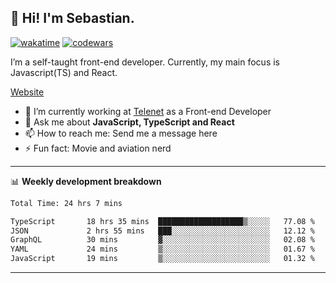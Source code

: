 ## 👋 Hi! I'm Sebastian.

[![wakatime](https://wakatime.com/badge/user/df0036c6-328a-4a39-be9b-e49417ed22a1.svg)](https://wakatime.com/@df0036c6-328a-4a39-be9b-e49417ed22a1)
[![codewars](https://www.codewars.com/users/sebavuye/badges/small)](https://www.codewars.com/users/sebavuye)

I’m a self-taught front-end developer. Currently, my main focus is Javascript(TS) and React.

[Website](https://sebastianvuye.be)

- 🔭 I’m currently working at [Telenet](https://telenet.be/) as a Front-end Developer
- 💬 Ask me about **JavaScript, TypeScript and React**
- 📫 How to reach me: Send me a message here
- ⚡ Fun fact: Movie and aviation nerd

-------

📊 **Weekly development breakdown**

<!--START_SECTION:waka-->

```txt
Total Time: 24 hrs 7 mins

TypeScript       18 hrs 35 mins  ███████████████████▒░░░░░   77.08 %
JSON             2 hrs 55 mins   ███░░░░░░░░░░░░░░░░░░░░░░   12.12 %
GraphQL          30 mins         ▓░░░░░░░░░░░░░░░░░░░░░░░░   02.08 %
YAML             24 mins         ▒░░░░░░░░░░░░░░░░░░░░░░░░   01.67 %
JavaScript       19 mins         ▒░░░░░░░░░░░░░░░░░░░░░░░░   01.32 %
```

<!--END_SECTION:waka-->
-------
